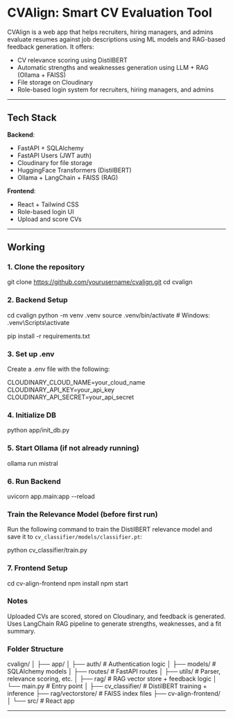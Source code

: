 # CVAlign: Smart CV Evaluation Tool

CVAlign is a web app that helps recruiters, hiring managers, and admins evaluate resumes against job descriptions using ML models and RAG-based feedback generation. It offers:

- CV relevance scoring using DistilBERT
- Automatic strengths and weaknesses generation using LLM + RAG (Ollama + FAISS)
- File storage on Cloudinary
- Role-based login system for recruiters, hiring managers, and admins

---

## Tech Stack

**Backend**:
- FastAPI + SQLAlchemy
- FastAPI Users (JWT auth)
- Cloudinary for file storage
- HuggingFace Transformers (DistilBERT)
- Ollama + LangChain + FAISS (RAG)

**Frontend**:
- React + Tailwind CSS
- Role-based login UI
- Upload and score CVs

---

## Working

### 1. Clone the repository

git clone https://github.com/yourusername/cvalign.git
cd cvalign

### 2. Backend Setup

cd cvalign
python -m venv .venv
source .venv/bin/activate  # Windows: .venv\Scripts\activate

pip install -r requirements.txt


### 3. Set up .env
Create a .env file with the following:

CLOUDINARY_CLOUD_NAME=your_cloud_name
CLOUDINARY_API_KEY=your_api_key
CLOUDINARY_API_SECRET=your_api_secret


### 4. Initialize DB

python app/init_db.py

### 5. Start Ollama (if not already running)

ollama run mistral

### 6. Run Backend

uvicorn app.main:app --reload

### Train the Relevance Model (before first run)
Run the following command to train the DistilBERT relevance model and save it to `cv_classifier/models/classifier.pt`:

python cv_classifier/train.py


### 7. Frontend Setup

cd cv-align-frontend
npm install
npm start

### Notes
Uploaded CVs are scored, stored on Cloudinary, and feedback is generated.
Uses LangChain RAG pipeline to generate strengths, weaknesses, and a fit summary.


### Folder Structure

cvalign/
│
├── app/
│   ├── auth/         # Authentication logic
│   ├── models/       # SQLAlchemy models
│   ├── routes/       # FastAPI routes
│   ├── utils/        # Parser, relevance scoring, etc.
│   ├── rag/          # RAG vector store + feedback logic
│   └── main.py       # Entry point
│
├── cv_classifier/    # DistilBERT training + inference
├── rag/vectorstore/  # FAISS index files
├── cv-align-frontend/
│   └── src/          # React app








---

